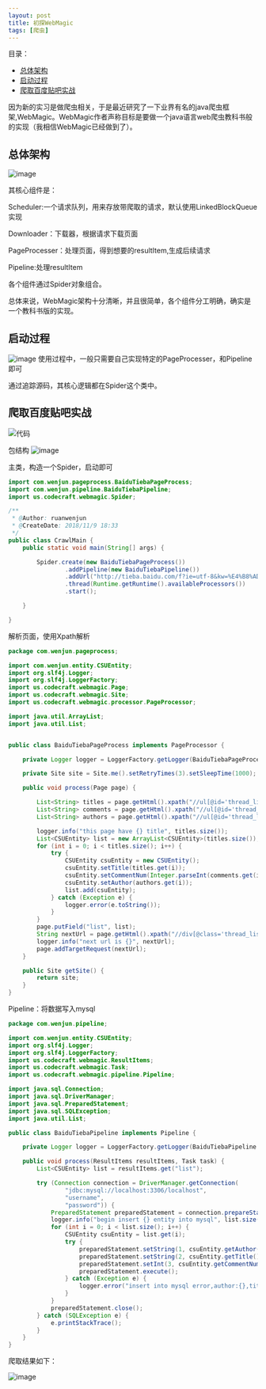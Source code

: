 ```yaml
---
layout: post
title: 初探WebMagic
tags: [爬虫]
---
```

目录：
- [总体架构](#总体架构)
- [启动过程](#启动过程)
- [爬取百度贴吧实战](#爬取百度贴吧实战)


因为新的实习是做爬虫相关，于是最近研究了一下业界有名的java爬虫框架,WebMagic。WebMagic作者声称目标是要做一个java语言web爬虫教科书般的实现（我相信WebMagic已经做到了）。

## 总体架构

![image](https://ruanwenjun.github.io/images/2018-11-11/framework.jpg)

其核心组件是：

Scheduler:一个请求队列，用来存放带爬取的请求，默认使用LinkedBlockQueue实现

Downloader：下载器，根据请求下载页面

PageProcesser：处理页面，得到想要的resultItem,生成后续请求

Pipeline:处理resultItem

各个组件通过Spider对象组合。

总体来说，WebMagic架构十分清晰，并且很简单，各个组件分工明确，确实是一个教科书版的实现。

## 启动过程

![image](https://ruanwenjun.github.io/images/2018-11-11/start.jpg)
使用过程中，一般只需要自己实现特定的PageProcesser，和Pipeline即可

通过追踪源码，其核心逻辑都在Spider这个类中。


## 爬取百度贴吧实战


![代码](https://github.com/ruanwenjun/webmagic-demo)



包结构
![image](https://ruanwenjun.github.io/images/2018-11-11/package.jpg)

主类，构造一个Spider，启动即可
```java
import com.wenjun.pageprocess.BaiduTiebaPageProcess;
import com.wenjun.pipeline.BaiduTiebaPipeline;
import us.codecraft.webmagic.Spider;

/**
 * @Author: ruanwenjun
 * @CreateDate: 2018/11/9 18:33
 */
public class CrawlMain {
    public static void main(String[] args) {

        Spider.create(new BaiduTiebaPageProcess())
                .addPipeline(new BaiduTiebaPipeline())
                .addUrl("http://tieba.baidu.com/f?ie=utf-8&kw=%E4%B8%AD%E5%8D%97%E5%A4%A7%E5%AD%A6&fr=search&red_tag=a1362091063")
                .thread(Runtime.getRuntime().availableProcessors())
                .start();

    }

}
``` 


解析页面，使用Xpath解析
```java
package com.wenjun.pageprocess;

import com.wenjun.entity.CSUEntity;
import org.slf4j.Logger;
import org.slf4j.LoggerFactory;
import us.codecraft.webmagic.Page;
import us.codecraft.webmagic.Site;
import us.codecraft.webmagic.processor.PageProcessor;

import java.util.ArrayList;
import java.util.List;


public class BaiduTiebaPageProcess implements PageProcessor {

    private Logger logger = LoggerFactory.getLogger(BaiduTiebaPageProcess.class);

    private Site site = Site.me().setRetryTimes(3).setSleepTime(1000);

    public void process(Page page) {

        List<String> titles = page.getHtml().xpath("//ul[@id='thread_list']/li[@class='j_thread_list clearfix']/div[1]/div[2]/div[1]/div[1]/a/text()").all();
        List<String> comments = page.getHtml().xpath("//ul[@id='thread_list']/li[@class='j_thread_list clearfix']/div[1]/div[1]/span/text()").all();
        List<String> authors = page.getHtml().xpath("//ul[@id='thread_list']/li[@class='j_thread_list clearfix']/div[1]/div[2]/div[1]/div[2]/span[1]/span[1]/a/text()").all();

        logger.info("this page have {} title", titles.size());
        List<CSUEntity> list = new ArrayList<CSUEntity>(titles.size());
        for (int i = 0; i < titles.size(); i++) {
            try {
                CSUEntity csuEntity = new CSUEntity();
                csuEntity.setTitle(titles.get(i));
                csuEntity.setCommentNum(Integer.parseInt(comments.get(i)));
                csuEntity.setAuthor(authors.get(i));
                list.add(csuEntity);
            } catch (Exception e) {
                logger.error(e.toString());
            }
        }
        page.putField("list", list);
        String nextUrl = page.getHtml().xpath("//div[@class='thread_list_bottom clearfix']/div[1]/a[@class='next pagination-item']/@href").toString().substring(18);
        logger.info("next url is {}", nextUrl);
        page.addTargetRequest(nextUrl);
    }

    public Site getSite() {
        return site;
    }
}
```

Pipeline：将数据写入mysql

```java
package com.wenjun.pipeline;

import com.wenjun.entity.CSUEntity;
import org.slf4j.Logger;
import org.slf4j.LoggerFactory;
import us.codecraft.webmagic.ResultItems;
import us.codecraft.webmagic.Task;
import us.codecraft.webmagic.pipeline.Pipeline;

import java.sql.Connection;
import java.sql.DriverManager;
import java.sql.PreparedStatement;
import java.sql.SQLException;
import java.util.List;

public class BaiduTiebaPipeline implements Pipeline {

    private Logger logger = LoggerFactory.getLogger(BaiduTiebaPipeline.class);

    public void process(ResultItems resultItems, Task task) {
        List<CSUEntity> list = resultItems.get("list");

        try (Connection connection = DriverManager.getConnection(
                "jdbc:mysql://localhost:3306/localhost",
                "username",
                "password")) {
            PreparedStatement preparedStatement = connection.prepareStatement("INSERT INTO crawl_baidu_csu_tieba (author,title,comment_num) VALUES (?,?,?)");
            logger.info("begin insert {} entity into mysql", list.size());
            for (int i = 0; i < list.size(); i++) {
                CSUEntity csuEntity = list.get(i);
                try {
                    preparedStatement.setString(1, csuEntity.getAuthor());
                    preparedStatement.setString(2, csuEntity.getTitle());
                    preparedStatement.setInt(3, csuEntity.getCommentNum());
                    preparedStatement.execute();
                } catch (Exception e) {
                    logger.error("insert into mysql error,author:{},title:{},comment_num:{}", csuEntity.getAuthor(), csuEntity.getTitle(), csuEntity.getCommentNum());
                }
            }
            preparedStatement.close();
        } catch (SQLException e) {
            e.printStackTrace();
        }
    }
}
```

爬取结果如下：

![image](https://ruanwenjun.github.io/images/2018-11-11/result.jpg)



